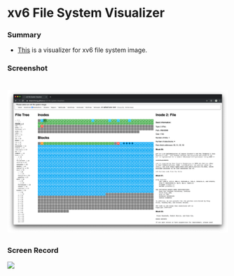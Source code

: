# xv6 File System Visualizer

### Summary

- [This](https://shawnzhong.github.io/xv6-file-system-visualizer/) is a visualizer for xv6 file system image.

### Screenshot

# ![screenshot](screenshot.png)

### Screen Record

<img src="screenrecord.gif" style="witdh: 100%;">